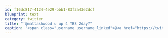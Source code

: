 ```yaml
---
id: f16dc817-4124-4e29-bbb1-83f3a43e2dcf
blueprint: text
category: twitter
title: "'@mattashwood u up 4 TBS 2day?"
caption: '<span class="username username_linked">@<a href="https://twitter.com/mattashwood" title="Matt Ashwood">mattashwood</a></span> u up 4 TBS 2day?'
---
```

